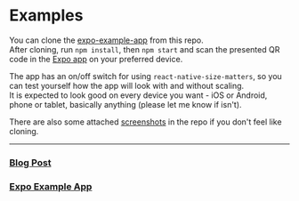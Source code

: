 # Examples

You can clone the [expo-example-app](./expo-example-app) from this repo.  
After cloning, run `npm install`, then `npm start` and scan the presented QR code in the [Expo app](https://expo.io) on your preferred device.  

The app has an on/off switch for using `react-native-size-matters`, so you can test yourself how the app will look with and without scaling.   
It is expected to look good on every device you want - iOS or Android, phone or tablet, basically anything (please let me know if isn't).  

There are also some attached [screenshots](./expo-example-app#screenshots) in the repo if you don't feel like cloning.

<hr/>

### [Blog Post](./BlogPost)  
### [Expo Example App](./expo-example-app)
